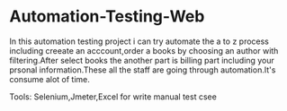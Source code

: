 # Automation-Testing-Web
In this automation testing project i can try automate the a to z process including creeate an acccount,order a books by choosing an author with filtering.After select books the another part is billing part including your prsonal information.These all the staff are going through automation.It's consume alot of time.

Tools:
Selenium,Jmeter,Excel for write manual test csee
